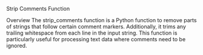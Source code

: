 Strip Comments Function

Overview
The strip_comments function is a Python function to remove parts of strings that follow certain comment markers. Additionally, it trims any trailing whitespace from each line in the input string. This function is particularly useful for processing text data where comments need to be ignored.
